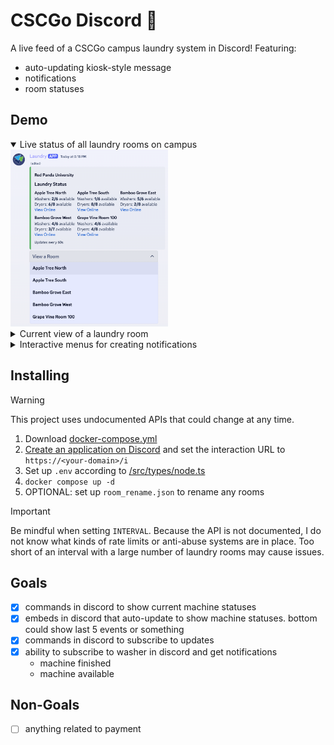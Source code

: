 # CSCGo Discord :tshirt:

A live feed of a CSCGo campus laundry system in Discord! Featuring:

- auto-updating kiosk-style message
- notifications
- room statuses

## Demo

<details open>
    <summary>Live status of all laundry rooms on campus</summary>

<img width="50%" src="/screenshots/kiosk.png" />
</details>

<details>
    <summary>Current view of a laundry room</summary>

<img width="50%" src="/screenshots/view-room.png" />
</details>

<details>
    <summary>Interactive menus for creating notifications</summary>

<img width="50%" src="/screenshots/notify.png" />
<img width="50%" src="/screenshots/notification.png" />
</details>

## Installing

> [!WARNING]
> This project uses undocumented APIs that could change at any time.

1. Download [docker-compose.yml](/docker-compose.yml)
2. [Create an application on Discord](https://discord.com/developers/applications) and set the interaction URL to `https://<your-domain>/i`
3. Set up `.env` according to [/src/types/node.ts](/src/types/node.ts)
4. `docker compose up -d`
5. OPTIONAL: set up `room_rename.json` to rename any rooms

> [!IMPORTANT]
> Be mindful when setting `INTERVAL`. Because the API is not documented, I do not know what kinds of rate limits or anti-abuse systems are in place. Too short of an interval with a large number of laundry rooms may cause issues.

## Goals

- [x] commands in discord to show current machine statuses
- [x] embeds in discord that auto-update to show machine statuses. bottom could show last 5 events or something
- [x] commands in discord to subscribe to updates
- [x] ability to subscribe to washer in discord and get notifications
    - machine finished
    - machine available

## Non-Goals
- [ ] anything related to payment
